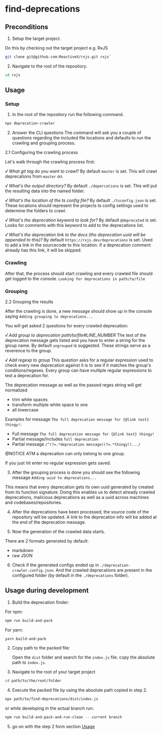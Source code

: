 # find-deprecations

## Preconditions

1. Setup the target project.

Do this by checking out the target project e.g. RxJS

```bash
git clone git@github.com:ReactiveX/rxjs.git rxjs`
```

2. Navigate to the root of the repository.

```bash
cd rxjs
```

## Usage

### Setup

1. In the root of the repository run the following command.

```bash
npx deprecation-crawler
```

2. Answer the CLI questions
   The command will ask you a couple of questions regarding the included file locations and defaults to run the crawling and grouping process.

2.1 Configuring the crawling process

Let's walk through the crawling process first:

_√ What git tag do you want to crawl?_
By default `master` is set. This will crawl deprecations from `master` on.

_√ What's the output directory?_
By default `./depercations` is set. This will put the resulting data into the named folder.

_√ What's the location of the ts config file?_
By default `./tsconfig.json` is set. These locations should represent the projects ts config settings used to determine the folders to crawl.

_√ What's the deprecation keyword to look for?_
By default `@deprecated` is set. Looks for comments with this keyword to add to the deprecations list.

_√ What's the deprecation link to the docs (the deprecation uuid will be appended to this)?_
By default `https://rxjs.dev/deprecations` is set. Used to add a link in the sourcecode to this location.
If a deprecation comment already has this link, it will be skipped.

### Crawling

After that, the process should start crawling and every crawled file should get logged to the console.
`Looking for deprecations in path/to/file`

### Grouping

2.2 Grouping the results

After the crawling is done, a new message should show up in the console saying
`Adding grouping to deprecations...`

You will get asked 2 questions for every crawled deprecation:

_√ Add group to deprecation path/to/file#LINE_NUMBER_
The text of the deprecation message gets listed and you have to enter a string for the group name.
By default `ungrouped` is suggested. These strings serve as a reverence to the group.

_√ Add regexp to group_
This question asks for a regular expression used to check every new deprecation against it is to see if it matches the group's conditions/regexes.
Every group can have multiple regular expressions to test a deprecation for.

The deprecation message as well as the passed reges string will get normalized

- trim white spaces
- transform multiple white space to one
- all lowercase

Examples for message `The full deprecation message for {@link test} thingy!`:

- Full message `The full deprecation message for {@link test} thingy!`
- Partial message/Includes `full deprecation`
- Partial message `/^(?=.*deprecation message)(?=.*thingy!).../`

@NOTICE ATM a deprecation can only belong to one group.

If you just hit enter no regular expression gets saved.

3. After the grouping process is done you should see the following message `Adding uuid to deprecations...`

This means that every deprecation gets its own uuid generated by created from its function signature.
Doing this enables us to detect already crawled deprecations, malicious deprecations as well as a uuid across machines and codebases/repositories.

4. After the deprecations have been processed, the source code of the repository will be updated. A link to the deprecation info will be added at the end of the deprecation message.

5. Now the generation of the crawled data starts.

There are 2 formats generated by default:

- markdown
- raw JSON

6. Check if the generated configs ended up in `./deprecation-crawler.config.json`.
   And the crawled deprecations are present in the configured folder (by default in the `./deprecations` folder).

## Usage during development

1. Build the deprecation finder:

For npm:

```bash
npm run build-and-pack
```

For yarn:

```bash
yarn build-and-pack
```

2. Copy path to the packed file:

   Open the `dist` folder and search for the `index.js` file.
   copy the absolute path to `index.js`.

3. Navigate to the root of your target project

```bash
cd path/to/the/root/folder
```

4. Execute the packed file by using the absolute path copied in step 2.

```bash
npx path/to/find-deprecations/dist/index.js
```

or while developing in the actual branch run:

```bash
npm run build-and-pack-and-run-clean -- current branch
```

5. go on with the step 2 form section [Usage](#Usage)
